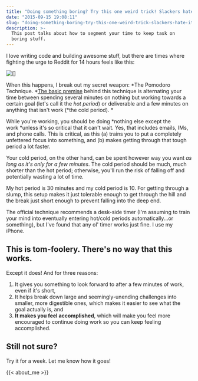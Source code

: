 ```yaml
---
title: "Doing something boring? Try this one weird trick! Slackers hate it!"
date: "2015-09-15 19:08:11"
slug: "doing-something-boring-try-this-one-weird-trick-slackers-hate-it"
description: >-
  This post talks about how to segment your time to keep task on
  boring stuff.
---
```


I love writing code and building awesome stuff, but there are times where fighting the urge to Reddit for 14 hours feels like this:

![[]](https://media.licdn.com/mpr/mpr/shrinknp_800_800/AAEAAQAAAAAAAALDAAAAJGQ0YjI0MTcwLWVmZmMtNDNmZi1iODBmLWQ1MTNmNjUxNDE4Zg.jpg "")

When this happens, I break out my secret weapon: *The Pomodoro Technique. *[The basic premise](http://lifehacker.com/productivity-101-a-primer-to-the-pomodoro-technique-1598992730 "") behind this technique is alternating your time between spending several minutes on nothing but working towards a certain goal (let's call it the *hot period*) or deliverable and a few minutes on anything that isn't work (*the cold period). *<!--more-->

While you're working, you should be doing *nothing else except the work *unless it's so critical that it can't wait. Yes, that includes emails, IMs, and phone calls. This is critical, as this (a) trains you to put a completely unfettered focus into something, and (b) makes getting through that tough period a lot faster.

Your cold period, on the other hand, can be spent however way you want *as long as it's only for a few* *minutes*. The cold period should be much, much shorter than the hot period; otherwise, you'll run the risk of falling off and potentially wasting a lot of time.

My hot period is 30 minutes and my cold period is 10. For getting through a slump, this setup makes it just tolerable enough to get through the hill and the break just short enough to prevent falling into the deep end.

The official technique recommends a desk-side timer (I'm assuming to train your mind into eventually entering hot/cold periods automatically...or something), but I've found that any ol' timer works just fine. I use my iPhone.

## This is tom-foolery. There's no way that this works.

Except it does! And for three reasons:

1. It gives you something to look forward to after a few minutes of work, even if it's short,
2. It helps break down large and seemingly-unending challenges into smaller, more digestible ones, which makes it easier to see what the goal actually is, and
3. **It makes you feel accomplished**, which will make you feel more encouraged to continue doing work so you can keep feeling accomplished.

## Still not sure?

Try it for a week. Let me know how it goes!

{{< about_me >}}
